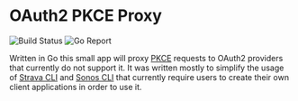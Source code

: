 # OAuth2 PKCE Proxy

![Build Status](https://github.com/bwilczynski/oauth2-pkce-proxy/workflows/verify/badge.svg) ![Go Report](https://goreportcard.com/badge/github.com/bwilczynski/oauth2-pkce-proxy)

Written in Go this small app will proxy [PKCE](https://tools.ietf.org/html/rfc7636#section-4.1) requests to OAuth2 providers that currently do not support it. It was written mostly to simplify the usage of [Strava CLI](https://github.com/bwilczynski/strava-cli) and [Sonos CLI](https://github.com/bwilczynski/sonos-cli) that currently require users to create their own client applications in order to use it.
